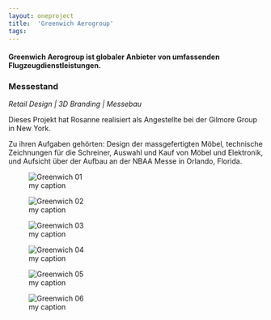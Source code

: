 ```yaml
---
layout: oneproject
title:  'Greenwich Aerogroup'
tags:   
---
```


#### Greenwich Aerogroup ist globaler Anbieter von umfassenden Flugzeugdienstleistungen.

### Messestand
*Retail Design | 3D Branding | Messebau*

Dieses Projekt hat Rosanne realisiert als Angestellte bei der Gilmore Group in New York.

Zu ihren Aufgaben gehörten: Design der massgefertigten Möbel, technische Zeichnungen für die Schreiner, Auswahl und Kauf von Möbel und Elektronik, und Aufsicht über der Aufbau an der NBAA Messe in Orlando, Florida.


<aside>

<figure>
  <img src="/assets{{ page.url }}Greenwich01.jpg"
    srcset="/assets{{ page.url }}Greenwich01_2x.jpg 2x"
    alt="Greenwich 01">
  <figcaption>my caption</figcaption>
</figure>

<figure>
  <img src="/assets{{ page.url }}Greenwich02.jpg"
    srcset="/assets{{ page.url }}Greenwich02_2x.jpg 2x"
    alt="Greenwich 02">
  <figcaption>my caption</figcaption>
</figure>

<figure>
  <img src="/assets{{ page.url }}Greenwich03.jpg"
    srcset="/assets{{ page.url }}Greenwich03_2x.jpg 2x"
    alt="Greenwich 03">
  <figcaption>my caption</figcaption>
</figure>

<figure>
  <img src="/assets{{ page.url }}Greenwich04.jpg"
    srcset="/assets{{ page.url }}Greenwich04_2x.jpg 2x"
    alt="Greenwich 04">
  <figcaption>my caption</figcaption>
</figure>

<figure>
  <img src="/assets{{ page.url }}Greenwich05.jpg"
    srcset="/assets{{ page.url }}Greenwich05_2x.jpg 2x"
    alt="Greenwich 05">
  <figcaption>my caption</figcaption>
</figure>
<figure>
  <img src="/assets{{ page.url }}Greenwich06.jpg"
    srcset="/assets{{ page.url }}Greenwich06_2x.jpg 2x"
    alt="Greenwich 06">
  <figcaption>my caption</figcaption>
</figure>

</aside>
